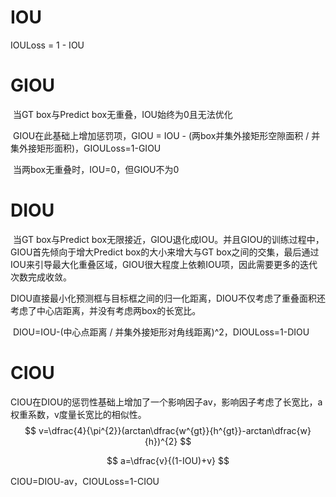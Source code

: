 # IOU

IOULoss = 1 - IOU

# GIOU

​		当GT box与Predict box无重叠，IOU始终为0且无法优化

​		GIOU在此基础上增加惩罚项，GIOU = IOU - (两box并集外接矩形空隙面积  / 并集外接矩形面积)，GIOULoss=1-GIOU

​		当两box无重叠时，IOU=0，但GIOU不为0

# DIOU

​		当GT box与Predict box无限接近，GIOU退化成IOU。并且GIOU的训练过程中，GIOU首先倾向于增大Predict box的大小来增大与GT box之间的交集，最后通过IOU来引导最大化重叠区域，GIOU很大程度上依赖IOU项，因此需要更多的迭代次数完成收敛。

​		DIOU直接最小化预测框与目标框之间的归一化距离，DIOU不仅考虑了重叠面积还考虑了中心店距离，并没有考虑两box的长宽比。

​		DIOU=IOU-(中心点距离 / 并集外接矩形对角线距离)^2，DIOULoss=1-DIOU

# CIOU

​		CIOU在DIOU的惩罚性基础上增加了一个影响因子av，影响因子考虑了长宽比，a权重系数，v度量长宽比的相似性。
$$
v=\dfrac{4}{\pi^{2}}(arctan\dfrac{w^{gt}}{h^{gt}}-arctan\dfrac{w}{h})^{2}
$$

$$
a=\dfrac{v}{(1-IOU)+v}
$$

CIOU=DIOU-av，CIOULoss=1-CIOU